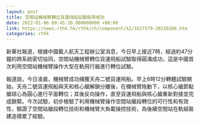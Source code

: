 ```yaml
---
layout: post
title: 空間站機械臂轉位貨運飛船試驗取得成功
date: 2022-01-06 09:45:20.000000000 +08:00
link: https://news.rthk.hk/rthk/ch/component/k2/1627579-20220106.htm
categories: rthk
---
```


新華社報道，根據中國載人航天工程辦公室消息，今日早上接近7時，經過約47分鐘的跨系統密切協同，空間站機械臂轉位貨運飛船試驗取得圓滿成功，這是中國首次利用空間站機械臂操作大型在軌飛行器進行轉位試驗。

報道說，今日凌晨，機械臂成功捕獲天舟二號貨運飛船。早上6時12分轉體試驗開始，天舟二號貨運飛船與天和核心艙解鎖分離後，在機械臂拖動下，以核心艙節點艙球心為圓心進行平面轉位；其後反向操作，直至貨運飛船與核心艙重新對接並完成鎖緊。今次試驗，初步檢驗了利用機械臂操作空間站艙段轉位的可行性和有效性，驗證了空間站艙段轉位技術和機械臂大負載操控技術，為後續空間站在軌組裝建造積累了經驗。
